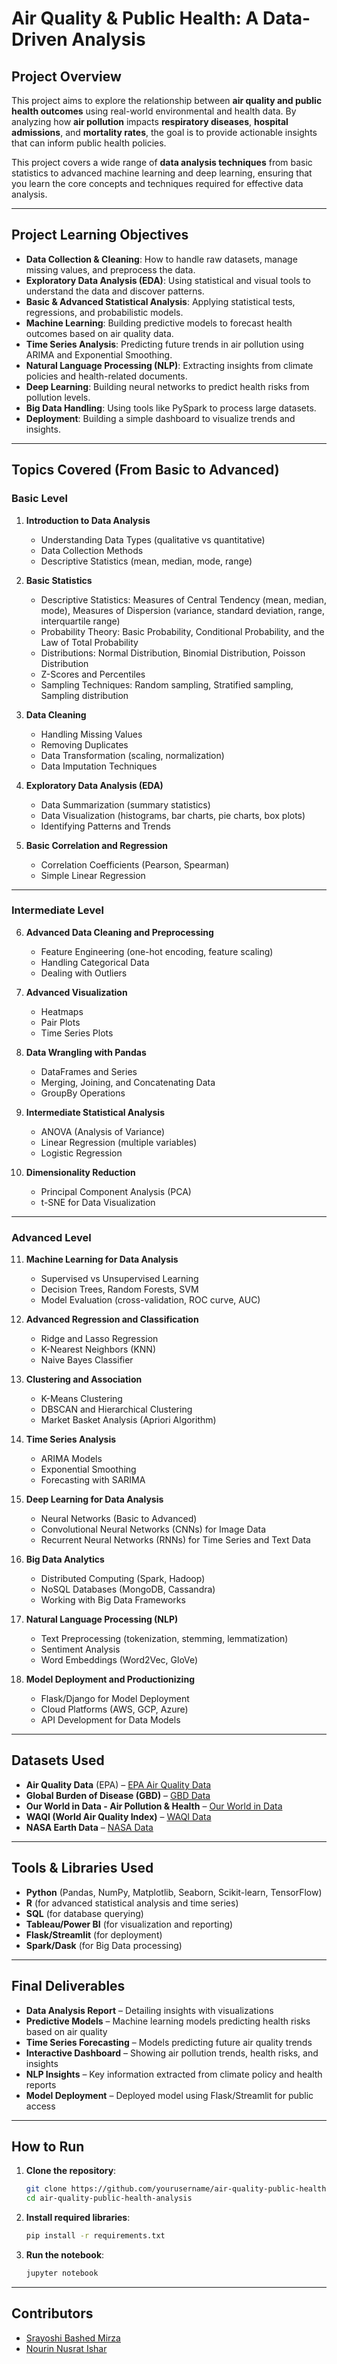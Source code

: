# Air Quality & Public Health: A Data-Driven Analysis

## **Project Overview**

This project aims to explore the relationship between **air quality and public health outcomes** using real-world environmental and health data. By analyzing how **air pollution** impacts **respiratory diseases**, **hospital admissions**, and **mortality rates**, the goal is to provide actionable insights that can inform public health policies.

This project covers a wide range of **data analysis techniques** from basic statistics to advanced machine learning and deep learning, ensuring that you learn the core concepts and techniques required for effective data analysis.

---

## **Project Learning Objectives**

- **Data Collection & Cleaning**: How to handle raw datasets, manage missing values, and preprocess the data.
- **Exploratory Data Analysis (EDA)**: Using statistical and visual tools to understand the data and discover patterns.
- **Basic & Advanced Statistical Analysis**: Applying statistical tests, regressions, and probabilistic models.
- **Machine Learning**: Building predictive models to forecast health outcomes based on air quality data.
- **Time Series Analysis**: Predicting future trends in air pollution using ARIMA and Exponential Smoothing.
- **Natural Language Processing (NLP)**: Extracting insights from climate policies and health-related documents.
- **Deep Learning**: Building neural networks to predict health risks from pollution levels.
- **Big Data Handling**: Using tools like PySpark to process large datasets.
- **Deployment**: Building a simple dashboard to visualize trends and insights.

---

## **Topics Covered (From Basic to Advanced)**

### **Basic Level**

1. **Introduction to Data Analysis**
   - Understanding Data Types (qualitative vs quantitative)
   - Data Collection Methods
   - Descriptive Statistics (mean, median, mode, range)

2. **Basic Statistics**
   - Descriptive Statistics: Measures of Central Tendency (mean, median, mode), Measures of Dispersion (variance, standard deviation, range, interquartile range)
   - Probability Theory: Basic Probability, Conditional Probability, and the Law of Total Probability
   - Distributions: Normal Distribution, Binomial Distribution, Poisson Distribution
   - Z-Scores and Percentiles
   - Sampling Techniques: Random sampling, Stratified sampling, Sampling distribution

3. **Data Cleaning**
   - Handling Missing Values
   - Removing Duplicates
   - Data Transformation (scaling, normalization)
   - Data Imputation Techniques

4. **Exploratory Data Analysis (EDA)**
   - Data Summarization (summary statistics)
   - Data Visualization (histograms, bar charts, pie charts, box plots)
   - Identifying Patterns and Trends

5. **Basic Correlation and Regression**
   - Correlation Coefficients (Pearson, Spearman)
   - Simple Linear Regression

---

### **Intermediate Level**

6. **Advanced Data Cleaning and Preprocessing**
   - Feature Engineering (one-hot encoding, feature scaling)
   - Handling Categorical Data
   - Dealing with Outliers

7. **Advanced Visualization**
   - Heatmaps
   - Pair Plots
   - Time Series Plots

8. **Data Wrangling with Pandas**
   - DataFrames and Series
   - Merging, Joining, and Concatenating Data
   - GroupBy Operations

9. **Intermediate Statistical Analysis**
   - ANOVA (Analysis of Variance)
   - Linear Regression (multiple variables)
   - Logistic Regression

10. **Dimensionality Reduction**
    - Principal Component Analysis (PCA)
    - t-SNE for Data Visualization

---

### **Advanced Level**

11. **Machine Learning for Data Analysis**
    - Supervised vs Unsupervised Learning
    - Decision Trees, Random Forests, SVM
    - Model Evaluation (cross-validation, ROC curve, AUC)

12. **Advanced Regression and Classification**
    - Ridge and Lasso Regression
    - K-Nearest Neighbors (KNN)
    - Naive Bayes Classifier

13. **Clustering and Association**
    - K-Means Clustering
    - DBSCAN and Hierarchical Clustering
    - Market Basket Analysis (Apriori Algorithm)

14. **Time Series Analysis**
    - ARIMA Models
    - Exponential Smoothing
    - Forecasting with SARIMA

15. **Deep Learning for Data Analysis**
    - Neural Networks (Basic to Advanced)
    - Convolutional Neural Networks (CNNs) for Image Data
    - Recurrent Neural Networks (RNNs) for Time Series and Text Data

16. **Big Data Analytics**
    - Distributed Computing (Spark, Hadoop)
    - NoSQL Databases (MongoDB, Cassandra)
    - Working with Big Data Frameworks

17. **Natural Language Processing (NLP)**
    - Text Preprocessing (tokenization, stemming, lemmatization)
    - Sentiment Analysis
    - Word Embeddings (Word2Vec, GloVe)

18. **Model Deployment and Productionizing**
    - Flask/Django for Model Deployment
    - Cloud Platforms (AWS, GCP, Azure)
    - API Development for Data Models

---

## **Datasets Used**

- **Air Quality Data** (EPA) – [EPA Air Quality Data](https://www.epa.gov/outdoor-air-quality-data)
- **Global Burden of Disease (GBD)** – [GBD Data](https://ghdx.healthdata.org/gbd-results-tool)
- **Our World in Data - Air Pollution & Health** – [Our World in Data](https://ourworldindata.org/air-pollution)
- **WAQI (World Air Quality Index)** – [WAQI Data](https://aqicn.org/data-platform/register/)
- **NASA Earth Data** – [NASA Data](https://earthdata.nasa.gov/)

---

## **Tools & Libraries Used**

- **Python** (Pandas, NumPy, Matplotlib, Seaborn, Scikit-learn, TensorFlow)
- **R** (for advanced statistical analysis and time series)
- **SQL** (for database querying)
- **Tableau/Power BI** (for visualization and reporting)
- **Flask/Streamlit** (for deployment)
- **Spark/Dask** (for Big Data processing)

---

## **Final Deliverables**

- **Data Analysis Report** – Detailing insights with visualizations
- **Predictive Models** – Machine learning models predicting health risks based on air quality
- **Time Series Forecasting** – Models predicting future air quality trends
- **Interactive Dashboard** – Showing air pollution trends, health risks, and insights
- **NLP Insights** – Key information extracted from climate policy and health reports
- **Model Deployment** – Deployed model using Flask/Streamlit for public access

---

## **How to Run**

1. **Clone the repository**:
    ```bash
    git clone https://github.com/yourusername/air-quality-public-health-analysis.git
    cd air-quality-public-health-analysis
    ```

2. **Install required libraries**:
    ```bash
    pip install -r requirements.txt
    ```

3. **Run the notebook**:
    ```bash
    jupyter notebook
    ```

---

## **Contributors**

- [Srayoshi Bashed Mirza](https://github.com/Srayoshi-Mirza)
- [Nourin Nusrat Ishar](https://github.com/NN-KHAN)
